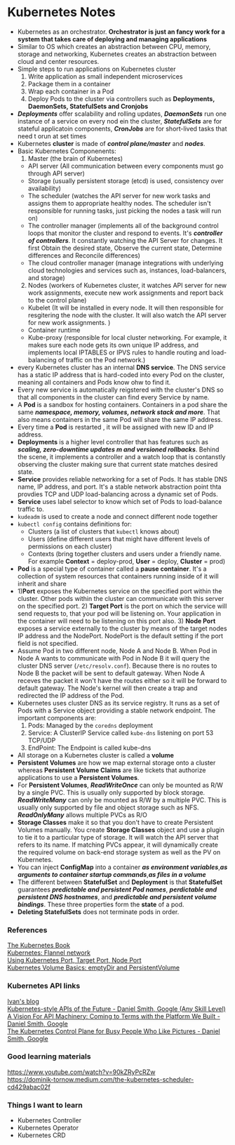 # Kubernetes Notes 
* Kubernetes as an orchestrator. **Orchestrator is just an fancy work for a system that takes care of deploying and managing applications** 
* Similar to OS which creates an abstraction between CPU, memory, storage and networking, Kubernetes creates an abstraction between cloud and center resources. 
* Simple steps to run applications on Kubernetes cluster </br>
  1) Write application as small independent microservices
  2) Package them in a container
  3) Wrap each container in a Pod
  4) Deploy Pods to the cluster via controllers such as **Deployments, DaemonSets, StatefulSets and Cronjobs**
* ***Deployments*** offer scalability and rolling updates, ***DaemonSets*** run one instance of a service on every nod ein the cluster, ***StatefulSets*** are for 
stateful applicatoin components, ***CronJobs*** are for short-lived tasks that need t orun at set times
* Kubernetes **cluster** is made of ***control plane/master*** and ***nodes***.
* Basic Kubernetes Componenents:
  1) Master (the brain of Kubernetes)
  * API server (All communication between every components must go through API server)
  * Storage (usually persistent storage (etcd) is used, consistency over availability)
  * The scheduler (watches the API server for new work tasks and assigns them to appropriate healthy nodes. The scheduler isn't responsible for running tasks, just picking the nodes a task will run on)
  * The controller manager (implements all of the background control loops that monitor the cluster and respond to events. It's ***controller of controllers***. It constantly watching the API Server for changes. It first Obtain the desired state, Observe the current state, Determine differences and Reconcile differences)
  * The cloud controller manager (manage integrations with underlying cloud technologies and services such as, instances, load-balancers, and storage)
  2) Nodes (workers of Kubernetes cluster, it watches API server for new work assignments, execute new work assignments and report back to the control plane)
  * Kubelet (It will be installed in every node. It will then responsible for resgitering the node with the cluster. It will also watch the API server for new work assignments. )
  * Container runtime
  * Kube-proxy (responsible for local cluster networking. For example, it makes sure each node gets its own unique IP address, and implements local IPTABLES or IPVS rules to handle routing and load-balancing of traffic on the Pod network.)
* every Kubernetes cluster has an internal **DNS service**. The DNS service has a static IP address that is hard-coded into every Pod on the cluster, meaning all containers and Pods know ohw to find it.
* Every new service is automatically reigstered with the cluster's DNS so that all components in the cluster can find every Service by name.
* A **Pod** is a sandbox for hosting containers. Containers in a pod share the same ***namespace, memory, volumes, network stack and more***. That also means containers in the same Pod will share the same IP address.
* Every time a **Pod** is restarted , it will be assigned with new ID and IP address.
* **Deployments** is a higher level controller that has features such as ***scaling, zero-downtime updates m and versioned rollbacks***. Behind the scene, it implements a controller and a watch loop that is contanstly observing the cluster making sure that current state matches desired state.
* **Service** provides reliable networking for a set of Pods. It has stable DNS name, IP address, and port. It's a stable network abstraction point thta provdies TCP and UDP load-balancing across a dynamic set of Pods.
* **Service** uses label selector to know which set of Pods to load-balance traffic to. 
* `kudeadm` is used to create a node and connect different node together
* `kubectl config` contains definitions for:
  * Clusters (a list of clusters that `kubectl` knows about)
  * Users (define different users that might have different levels of permissions on each cluster)
  * Contexts (bring together clusters and users under a friendly name. For example **Context** = deploy-prod, **User** = deploy, **Cluster** = prod)
* **Pod** is a special type of container called a **pause container**. It's a collection of system resources that containers running inside of it will inherit and share
* 1)**Port** exposes the Kubernetes service on the specified port within the cluster. Other pods within the cluster can communicate with this server on the specified port.
  2) **Target Port** is the port on which the service will send requests to, that your pod will be listening on. Your application in the container will need to be listening on this port also.
  3) **Node Port** exposes a service externally to the cluster by means of the target nodes IP address and the NodePort. NodePort is the default setting if the port field is not specified.
* Assume Pod in two different node, Node A and Node B. When Pod in Node A wants to communicate with Pod in Node B it will query the cluster DNS server (`/etc/resolv.conf`). Because there is no routes to Node B the packet will be sent to default gateway. When Node A receves the packet it won't have the routes either so it will be forward to default gateway. The Node's kernel will then create a trap and redirected the IP address of the Pod.
* Kubernetes uses cluster DNS as its service registry. It runs as a set of Pods with a Service object providing a stable network endpoint. The important components are:
  1) Pods: Managed by the `coredns` deployment
  2) Service: A ClusterIP Service called `kube-dns` listening on port 53 TCP/UDP
  3) EndPoint: The Endpoint is called kube-dns
* All storage on a Kubernetes cluster is called a **volume**
* **Persistent Volumes** are how we map external storage onto a cluster whereas **Persistent Volume Claims** are like tickets that authorize applications to use a **Persistent Volumes**.
* For **Persistent Volumes**, ***ReadWriteOnce*** can only be mounted as R/W by a single PVC. This is usually only supported by block storage. ***ReadWriteMany*** can only be mounted as R/W by a multiple PVC. This is usually only supported by file and object storage such as NFS. ***ReadOnlyMany*** allows multiple PVCs as R/O
* **Storage Classes** make it so that you don't have to create Persistent Volumes manually. You create **Storage Classes** object and use a plugin to tie it to a particular type of storage. It will watch the API server that refers to its name. If matching PVCs appear, it will dynamically create the required volume on back-end storage system as well as the PV on Kubernetes.
* You can inject **ConfigMap** into a container ***as environment variables***,***as arguments to container startup commands***,***as files in a volume***
* The different between **StatefulSet** and **Deployment** is that **StatefulSet** guarantees ***predictable and persistent Pod names***, ***perdictable and persistent DNS hostnames***, and ***predictable and persistent volume bindings***. These three properties form the **state** of a pod.
* **Deleting StatefulSets** does not terminate pods in order.
### References
[The Kubernetes Book](https://www.amazon.com/Kubernetes-Book-Version-November-2018-ebook/dp/B072TS9ZQZ/ref=sr_1_5?dchild=1&keywords=kubernetes&qid=1621828785&sr=8-5) </br>
[Kubernetes: Flannel network](https://blog.laputa.io/kubernetes-flannel-networking-6a1cb1f8ec7c) </br>
[Using Kubernetes Port, Target Port, Node Port](https://www.bmc.com/blogs/kubernetes-port-targetport-nodeport/) </br>
[Kubernetes Volume Basics: emptyDir and PersistentVolume ](https://www.alibabacloud.com/blog/kubernetes-volume-basics-emptydir-and-persistentvolume_594834)

### Kubernetes API links
[Ivan's blog](https://iximiuz.com/en/posts/kubernetes-operator-pattern/) </br>
[Kubernetes-style APIs of the Future - Daniel Smith, Google (Any Skill Level)](https://www.youtube.com/watch?v=S2U8GNHewpk) </br>
[A Vision For API Machinery: Coming to Terms with the Platform We Built - Daniel Smith, Google](https://www.youtube.com/watch?v=u6weI_3WVTM) </br>
[The Kubernetes Control Plane for Busy People Who Like Pictures - Daniel Smith, Google](https://www.youtube.com/watch?v=zCXiXKMqnuE) </br>

### Good learning materials
https://www.youtube.com/watch?v=90kZRyPcRZw </br>
https://dominik-tornow.medium.com/the-kubernetes-scheduler-cd429abac02f

### Things I want to learn
* Kubernetes Controller
* Kubernetes Operator
* Kubernetes CRD

